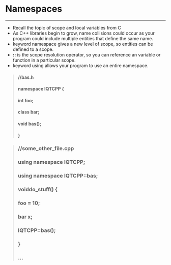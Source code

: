 # Namespaces

---

* Recall the topic of scope and local variables from C
* As C++ libraries begin to grow, name collisions could occur as your program could include multiple entities that define the same name.
* keyword namespace gives a new level of scope, so entities can be defined to a scope.
* **::** is the scope resolution operator, so you can reference an variable or function in a particular scope.
* keyword using allows your program to use an entire namespace.



> #### //bas.h
>
> #### namespace IQTCPP {
>
> ####      int foo;
>
> ####      class bar;
>
> ####      void bas\(\);
>
> #### }

> ### //some\_other\_file.cpp
>
> ### using namespace IQTCPP;
>
> ### using namespace IQTCPP::bas;
>
> ### 
>
> ### voiddo\_stuff\(\) {
>
> ###      foo = 10;
>
> ###      bar x;
>
> ###      IQTCPP::bas\(\);
>
> ### }
>
> ### …




